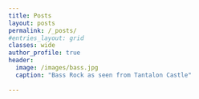 ```yaml
---
title: Posts
layout: posts
permalink: /_posts/
#entries_layout: grid
classes: wide
author_profile: true
header:
  image: /images/bass.jpg
  caption: "Bass Rock as seen from Tantalon Castle"
  
---
```

